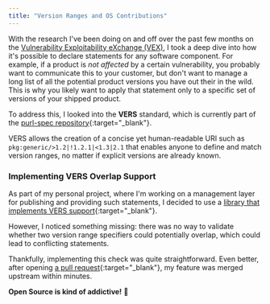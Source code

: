 ```yaml
---
title: "Version Ranges and OS Contributions"
---
```


With the research I've been doing on and off over the past few months on the [Vulnerability Exploitability eXchange
(VEX)](./2025-02-18-os-sca-tooling-for-sboms-and-vex-on-github), I took a deep dive into how it's possible to declare statements for any software component. For example, if a
product is *not affected* by a certain vulnerability, you probably want to communicate this to your customer, but don't
want to manage a long list of all the potential product versions you have out their in the wild. This is why you likely
want to apply that statement only to a specific set of versions of your shipped product.

To address this, I looked into the **VERS** standard, which is currently part of
the [purl-spec repository](https://github.com/package-url/purl-spec){:target="_blank"}.

VERS allows the creation of a concise yet human-readable URI such as `pkg:generic/>1.2|!1.2.1|<1.3|2.1` that enables
anyone to define and match version ranges, no matter if explicit versions are already known.

### Implementing VERS Overlap Support

As part of my personal project, where I'm working on a management layer for publishing and providing such statements, I
decided to use a [library that implements VERS support](https://github.com/nscuro/versatile){:target="_blank"}.

However, I noticed something missing: there was no way to validate whether two version range specifiers could
potentially overlap, which could lead to conflicting statements.

Thankfully, implementing this check was quite straightforward. Even better, after
opening [a pull request](https://github.com/nscuro/versatile/pull/167){:target="_blank"}, my feature was
merged upstream within minutes.

**Open Source is kind of addictive!** 🚀  
